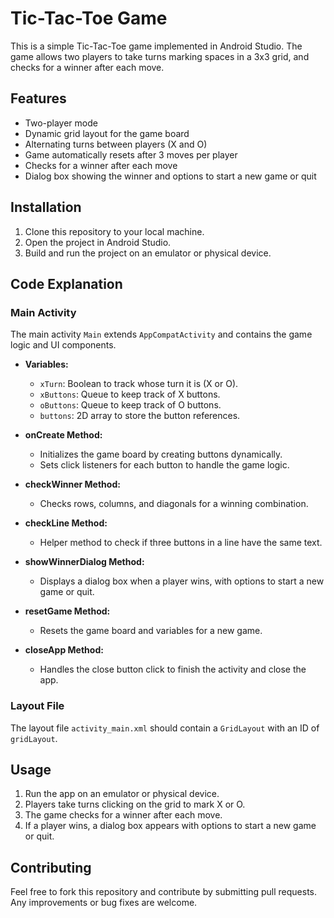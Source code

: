 # Tic-Tac-Toe Game

This is a simple Tic-Tac-Toe game implemented in Android Studio. The game allows two players to take turns marking spaces in a 3x3 grid, and checks for a winner after each move.

## Features

- Two-player mode
- Dynamic grid layout for the game board
- Alternating turns between players (X and O)
- Game automatically resets after 3 moves per player
- Checks for a winner after each move
- Dialog box showing the winner and options to start a new game or quit

## Installation

1. Clone this repository to your local machine.
2. Open the project in Android Studio.
3. Build and run the project on an emulator or physical device.

## Code Explanation

### Main Activity

The main activity `Main` extends `AppCompatActivity` and contains the game logic and UI components.

- **Variables:**
  - `xTurn`: Boolean to track whose turn it is (X or O).
  - `xButtons`: Queue to keep track of X buttons.
  - `oButtons`: Queue to keep track of O buttons.
  - `buttons`: 2D array to store the button references.

- **onCreate Method:**
  - Initializes the game board by creating buttons dynamically.
  - Sets click listeners for each button to handle the game logic.

- **checkWinner Method:**
  - Checks rows, columns, and diagonals for a winning combination.

- **checkLine Method:**
  - Helper method to check if three buttons in a line have the same text.

- **showWinnerDialog Method:**
  - Displays a dialog box when a player wins, with options to start a new game or quit.

- **resetGame Method:**
  - Resets the game board and variables for a new game.

- **closeApp Method:**
  - Handles the close button click to finish the activity and close the app.

### Layout File

The layout file `activity_main.xml` should contain a `GridLayout` with an ID of `gridLayout`.

## Usage

1. Run the app on an emulator or physical device.
2. Players take turns clicking on the grid to mark X or O.
3. The game checks for a winner after each move.
4. If a player wins, a dialog box appears with options to start a new game or quit.

## Contributing

Feel free to fork this repository and contribute by submitting pull requests. Any improvements or bug fixes are welcome.
